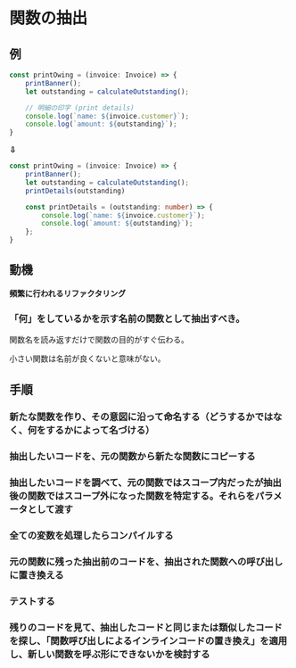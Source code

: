 # 関数の抽出

## 例

```typeScript
const printOwing = (invoice: Invoice) => {
    printBanner();
    let outstanding = calculateOutstanding();

    // 明細の印字 (print details)
    console.log(`name: ${invoice.customer}`);
    console.log(`amount: ${outstanding}`);
}
```

**⇩**

```typeScript
const printOwing = (invoice: Invoice) => {
    printBanner();
    let outstanding = calculateOutstanding();
    printDetails(outstanding)

    const printDetails = (outstanding: number) => {
        console.log(`name: ${invoice.customer}`);
        console.log(`amount: ${outstanding}`);
    };
}
```

## 動機

**頻繁に行われるリファクタリング**

### 「何」をしているかを示す名前の関数として抽出すべき。

関数名を読み返すだけで関数の目的がすぐ伝わる。

小さい関数は名前が良くないと意味がない。

## 手順

### 新たな関数を作り、その意図に沿って命名する（どうするかではなく、何をするかによって名づける）

### 抽出したいコードを、元の関数から新たな関数にコピーする

### 抽出したいコードを調べて、元の関数ではスコープ内だったが抽出後の関数ではスコープ外になった関数を特定する。それらをパラメータとして渡す

### 全ての変数を処理したらコンパイルする

### 元の関数に残った抽出前のコードを、抽出された関数への呼び出しに置き換える

### テストする

### 残りのコードを見て、抽出したコードと同じまたは類似したコードを探し、「関数呼び出しによるインラインコードの置き換え」を適用し、新しい関数を呼ぶ形にできないかを検討する
